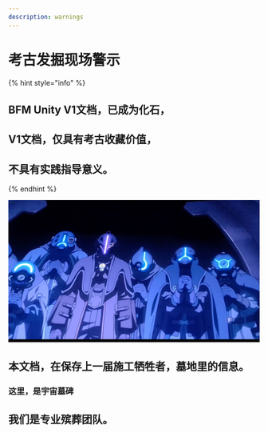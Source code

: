 ```yaml
---
description: warnings
---
```


# 考古发掘现场警示

{% hint style="info" %}
## **BFM Unity V1文档，已成为化石，**

## **V1文档，仅具有考古收藏价值，**

## **不具有实践指导意义。**
{% endhint %}

![](.gitbook/assets/9lddq5-60urxrz7it3cs1hc-u0.png)

## 本文档，在保存上一届施工牺牲者，墓地里的信息。

### 这里，是宇宙墓碑

## 我们是专业殡葬团队。

